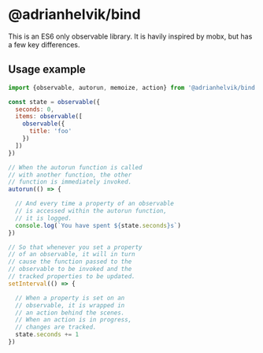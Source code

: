 # @adrianhelvik/bind

This is an ES6 only observable library. It is havily inspired
by mobx, but has a few key differences.

## Usage example

```javascript
import {observable, autorun, memoize, action} from '@adrianhelvik/bind'

const state = observable({
  seconds: 0,
  items: observable([
    observable({
      title: 'foo'
    })
  ])
})

// When the autorun function is called
// with another function, the other
// function is immediately invoked.
autorun(() => {

  // And every time a property of an observable
  // is accessed within the autorun function,
  // it is logged.
  console.log(`You have spent ${state.seconds}s`)
})

// So that whenever you set a property
// of an observable, it will in turn
// cause the function passed to the
// observable to be invoked and the
// tracked properties to be updated.
setInterval(() => {

  // When a property is set on an
  // observable, it is wrapped in
  // an action behind the scenes.
  // When an action is in progress,
  // changes are tracked.
  state.seconds += 1
})
```
